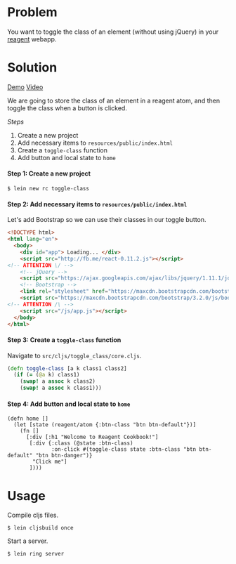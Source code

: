 # Problem

You want to toggle the class of an element (without using jQuery) in your [reagent](https://github.com/reagent-project/reagent) webapp.

# Solution

[Demo](http://rc-toggle-class2.s3-website-us-west-1.amazonaws.com/) [Video](https://www.youtube.com/watch?v=WcMrLhW20zg)

We are going to store the class of an element in a reagent atom, and then toggle the class when a button is clicked.

*Steps*

1. Create a new project
2. Add necessary items to `resources/public/index.html`
3. Create a `toggle-class` function
4. Add button and local state to `home`

#### Step 1: Create a new project

```
$ lein new rc toggle-class
```

#### Step 2: Add necessary items to `resources/public/index.html`

Let's add Bootstrap so we can use their classes in our toggle button.

```html
<!DOCTYPE html>
<html lang="en">
  <body>
    <div id="app"> Loading... </div>
    <script src="http://fb.me/react-0.11.2.js"></script>
<!-- ATTENTION \/ -->
    <!-- jQuery -->
    <script src="https://ajax.googleapis.com/ajax/libs/jquery/1.11.1/jquery.min.js"></script>
    <!-- Bootstrap -->
    <link rel="stylesheet" href="https://maxcdn.bootstrapcdn.com/bootstrap/3.2.0/css/bootstrap.min.css">
    <script src="https://maxcdn.bootstrapcdn.com/bootstrap/3.2.0/js/bootstrap.min.js"></script>
<!-- ATTENTION /\ -->
    <script src="/js/app.js"></script>
  </body>
</html>
```

#### Step 3: Create a `toggle-class` function

Navigate to `src/cljs/toggle_class/core.cljs`.

```clojure
(defn toggle-class [a k class1 class2]
  (if (= (@a k) class1)
    (swap! a assoc k class2)
    (swap! a assoc k class1)))
```

#### Step 4: Add button and local state to `home`

```
(defn home []
  (let [state (reagent/atom {:btn-class "btn btn-default"})]
    (fn []
      [:div [:h1 "Welcome to Reagent Cookbook!"]
       [:div {:class (@state :btn-class)
              :on-click #(toggle-class state :btn-class "btn btn-default" "btn btn-danger")}
        "Click me"]
       ])))
```

# Usage

Compile cljs files.

```
$ lein cljsbuild once
```

Start a server.

```
$ lein ring server
```
